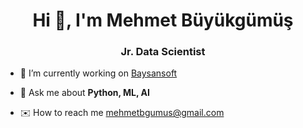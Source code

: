 <h1 align="center">Hi 👋, I'm Mehmet Büyükgümüş</h1>
<h3 align="center">Jr. Data Scientist</h3>

- 🔭 I’m currently working on [Baysansoft](http://baysansoft.com)

- 💬 Ask me about **Python, ML, AI**
- ✉️ How to reach me mehmetbgumus@gmail.com

